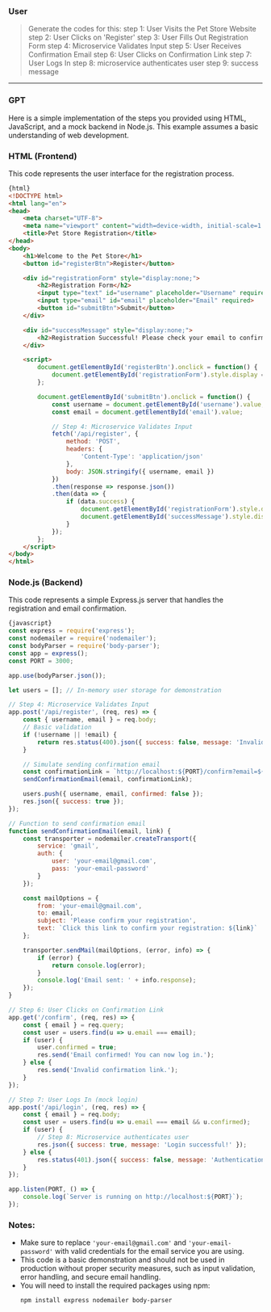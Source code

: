 ### User
> Generate the codes for this:
step 1: User Visits the Pet Store Website
step 2: User Clicks on 'Register'
step 3: User Fills Out Registration Form
step 4: Microservice Validates Input
step 5: User Receives Confirmation Email
step 6:  User Clicks on Confirmation Link
step 7: User Logs In
step 8: microservice authenticates user
step 9: success message

---
### GPT
Here is a simple implementation of the steps you provided using HTML, JavaScript, and a mock backend in Node.js. This example assumes a basic understanding of web development.

### HTML (Frontend)

This code represents the user interface for the registration process.

```html
{html}
<!DOCTYPE html>
<html lang="en">
<head>
    <meta charset="UTF-8">
    <meta name="viewport" content="width=device-width, initial-scale=1.0">
    <title>Pet Store Registration</title>
</head>
<body>
    <h1>Welcome to the Pet Store</h1>
    <button id="registerBtn">Register</button>

    <div id="registrationForm" style="display:none;">
        <h2>Registration Form</h2>
        <input type="text" id="username" placeholder="Username" required>
        <input type="email" id="email" placeholder="Email" required>
        <button id="submitBtn">Submit</button>
    </div>

    <div id="successMessage" style="display:none;">
        <h2>Registration Successful! Please check your email to confirm.</h2>
    </div>

    <script>
        document.getElementById('registerBtn').onclick = function() {
            document.getElementById('registrationForm').style.display = 'block';
        };

        document.getElementById('submitBtn').onclick = function() {
            const username = document.getElementById('username').value;
            const email = document.getElementById('email').value;

            // Step 4: Microservice Validates Input
            fetch('/api/register', {
                method: 'POST',
                headers: {
                    'Content-Type': 'application/json'
                },
                body: JSON.stringify({ username, email })
            })
            .then(response => response.json())
            .then(data => {
                if (data.success) {
                    document.getElementById('registrationForm').style.display = 'none';
                    document.getElementById('successMessage').style.display = 'block';
                }
            });
        };
    </script>
</body>
</html>
```

### Node.js (Backend)

This code represents a simple Express.js server that handles the registration and email confirmation.

```javascript
{javascript}
const express = require('express');
const nodemailer = require('nodemailer');
const bodyParser = require('body-parser');
const app = express();
const PORT = 3000;

app.use(bodyParser.json());

let users = []; // In-memory user storage for demonstration

// Step 4: Microservice Validates Input
app.post('/api/register', (req, res) => {
    const { username, email } = req.body;
    // Basic validation
    if (!username || !email) {
        return res.status(400).json({ success: false, message: 'Invalid input' });
    }

    // Simulate sending confirmation email
    const confirmationLink = `http://localhost:${PORT}/confirm?email=${email}`;
    sendConfirmationEmail(email, confirmationLink);

    users.push({ username, email, confirmed: false });
    res.json({ success: true });
});

// Function to send confirmation email
function sendConfirmationEmail(email, link) {
    const transporter = nodemailer.createTransport({
        service: 'gmail',
        auth: {
            user: 'your-email@gmail.com',
            pass: 'your-email-password'
        }
    });

    const mailOptions = {
        from: 'your-email@gmail.com',
        to: email,
        subject: 'Please confirm your registration',
        text: `Click this link to confirm your registration: ${link}`
    };

    transporter.sendMail(mailOptions, (error, info) => {
        if (error) {
            return console.log(error);
        }
        console.log('Email sent: ' + info.response);
    });
}

// Step 6: User Clicks on Confirmation Link
app.get('/confirm', (req, res) => {
    const { email } = req.query;
    const user = users.find(u => u.email === email);
    if (user) {
        user.confirmed = true;
        res.send('Email confirmed! You can now log in.');
    } else {
        res.send('Invalid confirmation link.');
    }
});

// Step 7: User Logs In (mock login)
app.post('/api/login', (req, res) => {
    const { email } = req.body;
    const user = users.find(u => u.email === email && u.confirmed);
    if (user) {
        // Step 8: Microservice authenticates user
        res.json({ success: true, message: 'Login successful!' });
    } else {
        res.status(401).json({ success: false, message: 'Authentication failed.' });
    }
});

app.listen(PORT, () => {
    console.log(`Server is running on http://localhost:${PORT}`);
});
```

### Notes:
- Make sure to replace `'your-email@gmail.com'` and `'your-email-password'` with valid credentials for the email service you are using.
- This code is a basic demonstration and should not be used in production without proper security measures, such as input validation, error handling, and secure email handling.
- You will need to install the required packages using npm:
  ```bash
  npm install express nodemailer body-parser
  ```
